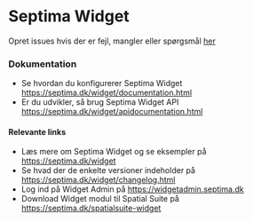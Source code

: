 # Septima Widget

Opret issues hvis der er fejl, mangler eller spørgsmål [her](https://github.com/Septima/widget-issues/issues/new/choose)

### Dokumentation
- Se hvordan du konfigurerer Septima Widget https://septima.dk/widget/documentation.html
- Er du udvikler, så brug Septima Widget API https://septima.dk/widget/apidocumentation.html

#### Relevante links
- Læs mere om Septima Widget og se eksempler på https://septima.dk/widget
- Se hvad der de enkelte versioner indeholder på https://septima.dk/widget/changelog.html
- Log ind på Widget Admin på https://widgetadmin.septima.dk
- Download Widget modul til Spatial Suite på https://septima.dk/spatialsuite-widget
